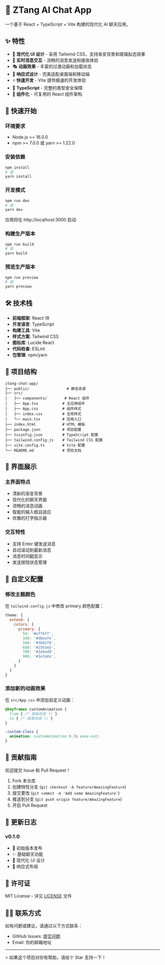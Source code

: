 # 🤖 ZTang AI Chat App

一个基于 React + TypeScript + Vite 构建的现代化 AI 聊天应用。

## ✨ 特性

- 🎨 **现代化 UI 设计** - 采用 Tailwind CSS，支持渐变背景和玻璃拟态效果
- 💬 **实时消息交互** - 流畅的消息发送和接收体验
- 🎭 **动画效果** - 丰富的过渡动画和加载状态
- 📱 **响应式设计** - 完美适配桌面端和移动端
- ⚡ **快速开发** - Vite 提供极速的开发体验
- 🔧 **TypeScript** - 完整的类型安全保障
- 🎯 **组件化** - 可复用的 React 组件架构

## 🚀 快速开始

### 环境要求

- Node.js >= 16.0.0
- npm >= 7.0.0 或 yarn >= 1.22.0

### 安装依赖

```bash
npm install
# 或
yarn install
```

### 开发模式

```bash
npm run dev
# 或
yarn dev
```

应用将在 http://localhost:3000 启动

### 构建生产版本

```bash
npm run build
# 或
yarn build
```

### 预览生产版本

```bash
npm run preview
# 或
yarn preview
```

## 🛠️ 技术栈

- **前端框架**: React 18
- **开发语言**: TypeScript
- **构建工具**: Vite
- **样式方案**: Tailwind CSS
- **图标库**: Lucide React
- **代码检查**: ESLint
- **包管理**: npm/yarn

## 📁 项目结构

```
ztang-chat-app/
├── public/                 # 静态资源
├── src/
│   ├── components/        # React 组件
│   ├── App.tsx           # 主应用组件
│   ├── App.css           # 组件样式
│   ├── index.css         # 全局样式
│   └── main.tsx          # 应用入口
├── index.html            # HTML 模板
├── package.json          # 项目配置
├── tsconfig.json         # TypeScript 配置
├── tailwind.config.js    # Tailwind CSS 配置
├── vite.config.ts        # Vite 配置
└── README.md             # 项目文档
```

## 🎨 界面展示

### 主界面特点
- 清新的渐变背景
- 现代化的聊天界面
- 流畅的消息动画
- 智能的输入框自适应
- 优雅的打字指示器

### 交互特性
- 支持 Enter 键发送消息
- 自动滚动到最新消息
- 消息时间戳显示
- 发送按钮状态管理

## 🔧 自定义配置

### 修改主题颜色

在 `tailwind.config.js` 中修改 primary 颜色配置：

```javascript
theme: {
  extend: {
    colors: {
      primary: {
        50: '#eff6ff',
        100: '#dbeafe',
        500: '#3b82f6',
        600: '#2563eb',
        700: '#1d4ed8',
        900: '#1e3a8a',
      }
    }
  }
}
```

### 添加新的动画效果

在 `src/App.css` 中添加自定义动画：

```css
@keyframes customAnimation {
  from { /* 起始状态 */ }
  to { /* 结束状态 */ }
}

.custom-class {
  animation: customAnimation 0.3s ease-out;
}
```

## 🤝 贡献指南

欢迎提交 Issue 和 Pull Request！

1. Fork 本仓库
2. 创建特性分支 (`git checkout -b feature/AmazingFeature`)
3. 提交更改 (`git commit -m 'Add some AmazingFeature'`)
4. 推送到分支 (`git push origin feature/AmazingFeature`)
5. 开启 Pull Request

## 📝 更新日志

### v0.1.0
- 🎉 初始版本发布
- ✨ 基础聊天功能
- 🎨 现代化 UI 设计
- 📱 响应式布局

## 📄 许可证

MIT License - 详见 [LICENSE](LICENSE) 文件

## 🙋‍♂️ 联系方式

如有问题或建议，请通过以下方式联系：

- GitHub Issues: [提交问题](https://github.com/ztangt/ztang-chat-app/issues)
- Email: 你的邮箱地址

---

⭐ 如果这个项目对你有帮助，请给个 Star 支持一下！